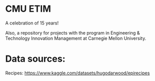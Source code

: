 # CMU ETIM

A celebration of 15 years!

Also, a repository for projects with the program in Engineering &amp; Technology Innovation Management at Carnegie Mellon University.

# Data sources:

Recipes: https://www.kaggle.com/datasets/hugodarwood/epirecipes
